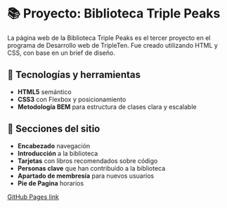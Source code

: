 # 📚 Proyecto: Biblioteca Triple Peaks

La página web de la Biblioteca Triple Peaks es el tercer proyecto en el programa de Desarrollo web de TripleTen. Fue creado utilizando HTML y CSS, con base en un brief de diseño.

## 🧩 Tecnologías y herramientas

- **HTML5** semántico
- **CSS3** con Flexbox y posicionamiento
- **Metodología BEM** para estructura de clases clara y escalable

## 🧭 Secciones del sitio

- **Encabezado** navegación
- **Introducción** a la biblioteca
- **Tarjetas** con libros recomendados sobre código
- **Personas clave** que han contribuido a la biblioteca
- **Apartado de membresía** para nuevos usuarios
- **Pie de Pagina** horarios

[GitHub Pages link](https://gonzalott.github.io/web_project_library_es/)
